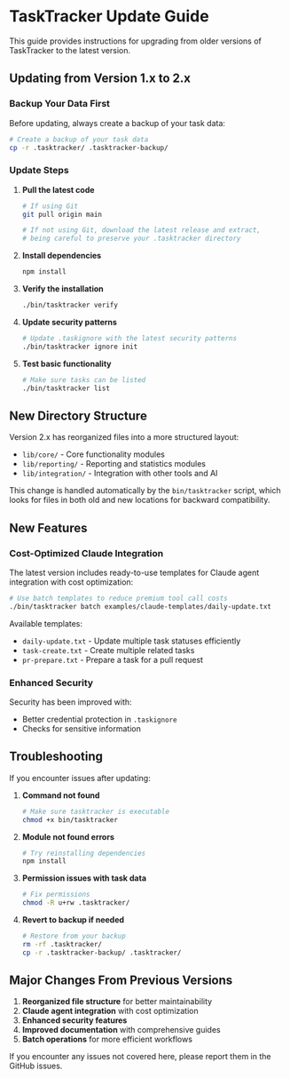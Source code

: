 # TaskTracker Update Guide

This guide provides instructions for upgrading from older versions of TaskTracker to the latest version.

## Updating from Version 1.x to 2.x

### Backup Your Data First

Before updating, always create a backup of your task data:

```bash
# Create a backup of your task data
cp -r .tasktracker/ .tasktracker-backup/
```

### Update Steps

1. **Pull the latest code**
   ```bash
   # If using Git
   git pull origin main
   
   # If not using Git, download the latest release and extract,
   # being careful to preserve your .tasktracker directory
   ```

2. **Install dependencies**
   ```bash
   npm install
   ```

3. **Verify the installation**
   ```bash
   ./bin/tasktracker verify
   ```

4. **Update security patterns**
   ```bash
   # Update .taskignore with the latest security patterns
   ./bin/tasktracker ignore init
   ```

5. **Test basic functionality**
   ```bash
   # Make sure tasks can be listed
   ./bin/tasktracker list
   ```

## New Directory Structure

Version 2.x has reorganized files into a more structured layout:

- `lib/core/` - Core functionality modules
- `lib/reporting/` - Reporting and statistics modules
- `lib/integration/` - Integration with other tools and AI

This change is handled automatically by the `bin/tasktracker` script, which looks for files in both old and new locations for backward compatibility.

## New Features

### Cost-Optimized Claude Integration

The latest version includes ready-to-use templates for Claude agent integration with cost optimization:

```bash
# Use batch templates to reduce premium tool call costs
./bin/tasktracker batch examples/claude-templates/daily-update.txt
```

Available templates:
- `daily-update.txt` - Update multiple task statuses efficiently
- `task-create.txt` - Create multiple related tasks
- `pr-prepare.txt` - Prepare a task for a pull request

### Enhanced Security

Security has been improved with:
- Better credential protection in `.taskignore`
- Checks for sensitive information

## Troubleshooting

If you encounter issues after updating:

1. **Command not found**
   ```bash
   # Make sure tasktracker is executable
   chmod +x bin/tasktracker
   ```

2. **Module not found errors**
   ```bash
   # Try reinstalling dependencies
   npm install
   ```

3. **Permission issues with task data**
   ```bash
   # Fix permissions
   chmod -R u+rw .tasktracker/
   ```

4. **Revert to backup if needed**
   ```bash
   # Restore from your backup
   rm -rf .tasktracker/
   cp -r .tasktracker-backup/ .tasktracker/
   ```

## Major Changes From Previous Versions

1. **Reorganized file structure** for better maintainability
2. **Claude agent integration** with cost optimization
3. **Enhanced security features** 
4. **Improved documentation** with comprehensive guides
5. **Batch operations** for more efficient workflows

If you encounter any issues not covered here, please report them in the GitHub issues. 